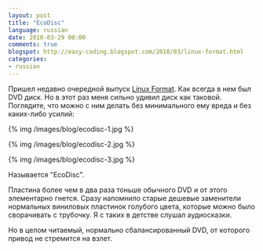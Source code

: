 ```yaml
---
layout: post
title: "EcoDisc"
language: russian
date: 2010-03-29 00:00
comments: true
blogspot: http://easy-coding.blogspot.com/2010/03/linux-format.html
categories:
- russian
---
```

Пришел недавно очередной выпуск [Linux Format][]. Как всегда в нем был DVD диск. Но в этот раз меня сильно удивил диск как таковой. Поглядите, что можно с ним делать без минимального ему вреда и без каких-либо усилий:

[Linux Format]: http://www.linuxformat.co.uk

{% img /images/blog/ecodisc-1.jpg %}

{% img /images/blog/ecodisc-2.jpg %}

{% img /images/blog/ecodisc-3.jpg %}

Называется "EcoDisc".

Пластина более чем в два раза тоньше обычного DVD и от этого элементарно гнется. Сразу напомнило старые дешевые заменители нормальных виниловых пластинок голубого цвета, которые можно было сворачивать с трубочку. Я с таких в детстве слушал аудиосказки.

Но в целом читаемый, нормально сбалансированный DVD, от которого привод не стремится на взлет.
